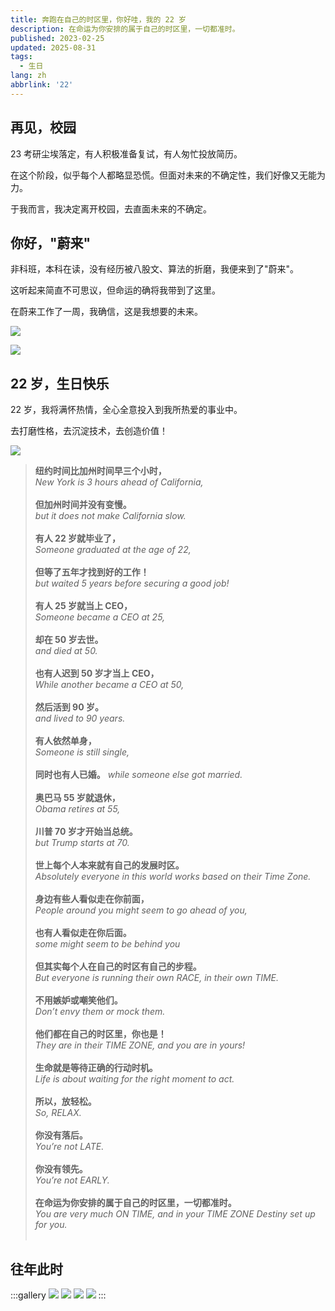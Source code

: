 ```yaml
---
title: 奔跑在自己的时区里，你好哇，我的 22 岁
description: 在命运为你安排的属于自己的时区里，一切都准时。
published: 2023-02-25
updated: 2025-08-31
tags:
  - 生日
lang: zh
abbrlink: '22'
---
```


## 再见，校园

23 考研尘埃落定，有人积极准备复试，有人匆忙投放简历。

在这个阶段，似乎每个人都略显恐慌。但面对未来的不确定性，我们好像又无能为力。

于我而言，我决定离开校园，去直面未来的不确定。

## 你好，"蔚来"

非科班，本科在读，没有经历被八股文、算法的折磨，我便来到了"蔚来"。

这听起来简直不可思议，但命运的确将我带到了这里。

在蔚来工作了一周，我确信，这是我想要的未来。

![](https://files.guoqi.dev/images/20250831215902335.webp)

![](https://files.guoqi.dev/images/20250831215918544.webp)

## 22 岁，生日快乐

22 岁，我将满怀热情，全心全意投入到我所热爱的事业中。

去打磨性格，去沉淀技术，去创造价值！

![](https://files.guoqi.dev/images/20250831215955640.webp)

<blockquote>
  <p>
    <strong>纽约时间比加州时间早三个小时，</strong><br>
    <i>New York is 3 hours ahead of California,</i><br><br>
    <strong>但加州时间并没有变慢。</strong><br>
    <i>but it does not make California slow.</i><br><br>
    <strong>有人 22 岁就毕业了，</strong><br>
    <i>Someone graduated at the age of 22,</i><br><br>
    <strong>但等了五年才找到好的工作！</strong><br>
    <i>but waited 5 years before securing a good job!</i><br><br>
    <strong>有人 25 岁就当上 CEO，</strong><br>
    <i>Someone became a CEO at 25,</i><br><br>
    <strong>却在 50 岁去世。</strong><br>
    <i>and died at 50.</i><br><br>
    <strong>也有人迟到 50 岁才当上 CEO，</strong><br>
    <i>While another became a CEO at 50,</i><br><br>
    <strong>然后活到 90 岁。</strong><br>
    <i>and lived to 90 years.</i><br><br>
    <strong>有人依然单身，</strong><br>
    <i>Someone is still single,</i><br><br>
    <strong>同时也有人已婚。</strong>
    <i>while someone else got married.</i><br><br>
    <strong>奥巴马 55 岁就退休，</strong><br>
    <i>Obama retires at 55,</i><br><br>
    <strong>川普 70 岁才开始当总统。</strong><br>
    <i>but Trump starts at 70.</i><br><br>
    <strong>世上每个人本来就有自己的发展时区。</strong><br>
    <i>Absolutely everyone in this world works based on their Time Zone.</i><br><br>
    <strong>身边有些人看似走在你前面，</strong><br>
    <i>People around you might seem to go ahead of you,</i><br><br>
    <strong>也有人看似走在你后面。</strong><br>
    <i>some might seem to be behind you</i><br><br>
    <strong>但其实每个人在自己的时区有自己的步程。</strong><br>
    <i>But everyone is running their own RACE, in their own TIME.</i><br><br>
    <strong>不用嫉妒或嘲笑他们。</strong><br>
    <i>Don’t envy them or mock them.</i><br><br>
    <strong>他们都在自己的时区里，你也是！</strong><br>
    <i>They are in their TIME ZONE, and you are in yours!</i><br><br>
    <strong>生命就是等待正确的行动时机。</strong><br>
    <i>Life is about waiting for the right moment to act.</i><br><br>
    <strong>所以，放轻松。</strong><br>
    <i>So, RELAX.</i><br><br>
    <strong>你没有落后。</strong><br>
    <i>You’re not LATE.</i><br><br>
    <strong>你没有领先。</strong><br>
    <i>You’re not EARLY.</i><br><br>
    <strong>在命运为你安排的属于自己的时区里，一切都准时。</strong><br>
    <i>You are very much ON TIME, and in your TIME ZONE Destiny set up for you.</i><br><br>
  </p>
</blockquote>

## 往年此时

:::gallery
![](https://files.guoqi.dev/images/20250831220630156.webp)
![](https://files.guoqi.dev/images/20250831220642651.webp)
![](https://files.guoqi.dev/images/20250831220657011.webp)
![](https://files.guoqi.dev/images/20250831220709109.webp)
:::
